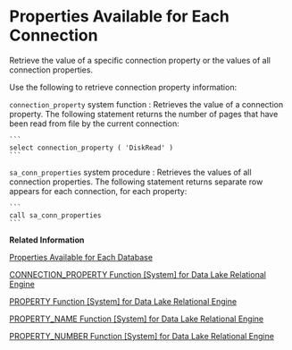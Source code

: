 <!-- loioa52e243684f21015a9ade02046fd07bb -->

# Properties Available for Each Connection

Retrieve the value of a specific connection property or the values of all connection properties.



Use the following to retrieve connection property information:

 `connection_property` system function
 :   Retrieves the value of a connection property. The following statement returns the number of pages that have been read from file by the current connection:

    ```
    select connection_property ( 'DiskRead' )
    ```

  `sa_conn_properties` system procedure
 :   Retrieves the values of all connection properties. The following statement returns separate row appears for each connection, for each property:

    ```
    call sa_conn_properties
    ```

 **Related Information**  


[Properties Available for Each Database](properties-available-for-each-database-a52f368.md "Retrieve the value of a specific database property or the values of all database properties. Database properties apply to an entire database.")

[CONNECTION\_PROPERTY Function \[System\] for Data Lake Relational Engine](../050-system-sql-functions/connection-property-function-system-for-data-lake-relational-engine-a53eeaf.md "Returns the value of a given connection property as a string.")

[PROPERTY Function \[System\] for Data Lake Relational Engine](../050-system-sql-functions/property-function-system-for-data-lake-relational-engine-a56fa4d.md "Returns the value of the specified server-level property as a string.")

[PROPERTY\_NAME Function \[System\] for Data Lake Relational Engine](../050-system-sql-functions/property-name-function-system-for-data-lake-relational-engine-a570a7e.md "Returns the name of the property with the supplied property number.")

[PROPERTY\_NUMBER Function \[System\] for Data Lake Relational Engine](../050-system-sql-functions/property-number-function-system-for-data-lake-relational-engine-a57131a.md "Returns the property number of the property with the supplied property name.")

